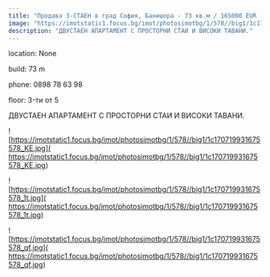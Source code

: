 ```yaml
---
title: "Продава 3-СТАЕН в град София, Банишора - 73 кв.м / 165000 EUR :: imot.bg Обява"
image: "https://imotstatic1.focus.bg/imot/photosimotbg/1/578//big1/1c170719931675578_cW.jpg"
description: "ДВУСТАЕН АПАРТАМЕНТ С ПРОСТОРНИ СТАИ И ВИСОКИ ТАВАНИ."
---
```


location: None

build: 73 m

phone: 0898 78 63 98

floor: 3-ти от 5

ДВУСТАЕН АПАРТАМЕНТ С ПРОСТОРНИ СТАИ И ВИСОКИ ТАВАНИ.


![https://imotstatic1.focus.bg/imot/photosimotbg/1/578//big1/1c170719931675578_KE.jpg]( https://imotstatic1.focus.bg/imot/photosimotbg/1/578//big1/1c170719931675578_KE.jpg)


![https://imotstatic1.focus.bg/imot/photosimotbg/1/578//big1/1c170719931675578_1t.jpg]( https://imotstatic1.focus.bg/imot/photosimotbg/1/578//big1/1c170719931675578_1t.jpg)


![https://imotstatic1.focus.bg/imot/photosimotbg/1/578//big1/1c170719931675578_qf.jpg]( https://imotstatic1.focus.bg/imot/photosimotbg/1/578//big1/1c170719931675578_qf.jpg)


